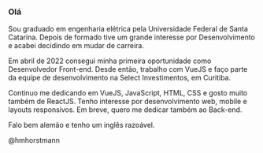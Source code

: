 ### Olá



Sou graduado em engenharia elétrica pela Universidade Federal de Santa Catarina. Depois de formado tive um grande interesse por Desenvolvimento e acabei decidindo em mudar de carreira. 

Em abril de 2022 consegui minha primeira oportunidade como Desenvolvedor Front-end. Desde então, trabalho com VueJS e faço parte da equipe de desenvolvimento na Select Investimentos, em Curitiba. 

Continuo me dedicando em VueJS, JavaScript, HTML, CSS e gosto muito também de ReactJS. Tenho interesse por desenvolvimento web, mobile e layouts responsivos. Em breve, quero me dedicar também ao Back-end.

Falo bem alemão e tenho um inglês razoável.

@hmhorstmann
